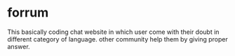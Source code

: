 # forrum
This basically coding chat website in which user come with their doubt in different category of language. other community help them by giving proper answer.
